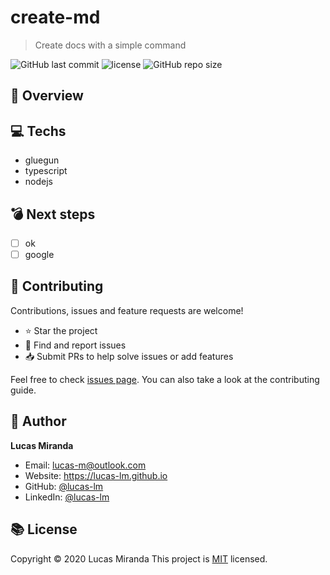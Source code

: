 # create-md

> Create docs with a simple command

![GitHub last commit](https://img.shields.io/github/last-commit/lucas-lm/create-md)
![license](https://img.shields.io/github/license/lucas-lm/create-md)
![GitHub repo size](https://img.shields.io/github/repo-size/lucas-lm/create-md)

## :telescope: Overview


## :computer: Techs
  
- gluegun
- typescript
- nodejs


## :bomb: Next steps

- [ ] ok
- [ ] google

## :star2: Contributing

Contributions, issues and feature requests are welcome!

- ⭐️ Star the project
- 🐛 Find and report issues
- 📥 Submit PRs to help solve issues or add features

Feel free to check [issues page](https://github.com/lucas-lm/create-md/issues). You can also take a look at the contributing guide.

## :bow: Author

**Lucas Miranda** 
* Email: lucas-m@outlook.com
* Website: https://lucas-lm.github.io
* GitHub: [@lucas-lm](https://github.com/lucas-lm)
* LinkedIn: [@lucas-lm](https://linkedin.com/in/lucas-lm)

## :books: License

Copyright © 2020 Lucas Miranda
This project is [MIT](license) licensed.